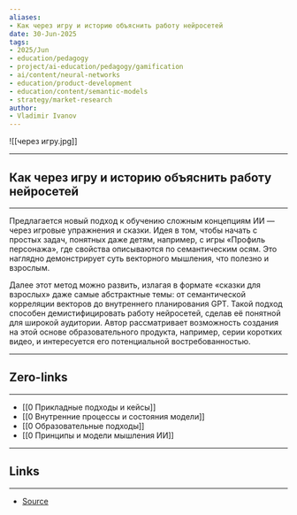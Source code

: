 ```yaml
---
aliases: 
- Как через игру и историю объяснить работу нейросетей 
date: 30-Jun-2025
tags:
- 2025/Jun
- education/pedagogy
- project/ai-education/pedagogy/gamification
- ai/content/neural-networks
- education/product-development
- education/content/semantic-models
- strategy/market-research
author:
- Vladimir Ivanov
---
```

![[через игру.jpg]]

-----
##  Как через игру и историю объяснить работу нейросетей 
-----
Предлагается новый подход к обучению сложным концепциям ИИ — через игровые упражнения и сказки. Идея в том, чтобы начать с простых задач, понятных даже детям, например, с игры «Профиль персонажа», где свойства описываются по семантическим осям. Это наглядно демонстрирует суть векторного мышления, что полезно и взрослым.

Далее этот метод можно развить, излагая в формате «сказки для взрослых» даже самые абстрактные темы: от семантической корреляции векторов до внутреннего планирования GPT. Такой подход способен демистифицировать работу нейросетей, сделав её понятной для широкой аудитории. Автор рассматривает возможность создания на этой основе образовательного продукта, например, серии коротких видео, и интересуется его потенциальной востребованностью.

---
## Zero-links
---
- [[0 Прикладные подходы и кейсы]]
- [[0 Внутренние процессы и состояния модели]]
- [[0 Образовательные подходы]]
- [[0 Принципы и модели мышления ИИ]]

---
## Links
---
- [Source](https://t.me/turboproject/1770)